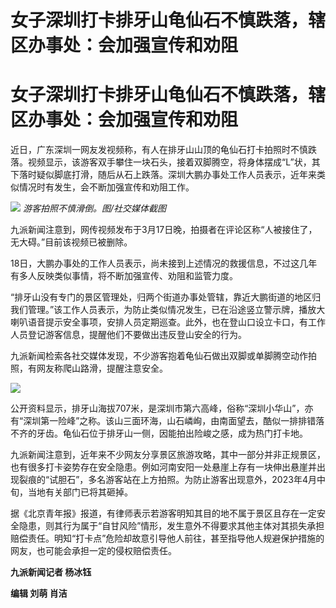 # 女子深圳打卡排牙山龟仙石不慎跌落，辖区办事处：会加强宣传和劝阻

# 女子深圳打卡排牙山龟仙石不慎跌落，辖区办事处：会加强宣传和劝阻

近日，广东深圳一网友发视频称，有人在排牙山山顶的龟仙石打卡拍照时不慎跌落。视频显示，该游客双手攀住一块石头，接着双脚腾空，将身体摆成“L”状，其下落时疑似脚底打滑，随后从石上跌落。深圳大鹏办事处工作人员表示，近年来类似情况时有发生，会不断加强宣传和劝阻工作。

![](https://inews.gtimg.com/om_bt/OmYfN1Vd4xcs3AZH10SQOyrVu1Ec-L3SVCssHU71pyghsAA/1000)
_游客拍照不慎滑倒。图/社交媒体截图_

九派新闻注意到，网传视频发布于3月17日晚，拍摄者在评论区称“人被接住了，无大碍。”目前该视频已被删除。

18日，大鹏办事处的工作人员表示，尚未接到上述情况的救援信息，不过这几年有多人反映类似事情，将不断加强宣传、劝阻和监管力度。

“排牙山没有专门的景区管理处，归两个街道办事处管辖，靠近大鹏街道的地区归我们管理。”该工作人员表示，为防止类似情况发生，已在沿途竖立警示牌，播放大喇叭语音提示安全事项，安排人员定期巡查。此外，也在登山口设立卡口，有工作人员登记游客信息，提醒他们不要做出违反登山安全的行为。

九派新闻检索各社交媒体发现，不少游客抱着龟仙石做出双脚或单脚腾空动作拍照，有网友称爬山路滑，提醒注意安全。

![](https://inews.gtimg.com/om_bt/OSoUZnl9JEICOgQLzxx1fa2gLUYXumKmSotnnh2IT7YNQAA/1000)

公开资料显示，排牙山海拔707米，是深圳市第六高峰，俗称“深圳小华山”，亦有“深圳第一险峰”之称。该山三面环海，山石嶙峋，由南面望去，酷似一排排错落不齐的牙齿。龟仙石位于排牙山一侧，因能拍出险峻之感，成为热门打卡地。

九派新闻注意到，近年来不少网友分享景区旅游攻略，其中一部分并非正规景区，也有很多打卡姿势存在安全隐患。例如河南安阳一处悬崖上存有一块伸出悬崖并出现裂痕的“试胆石”，多名游客站在上方拍照。为防止游客出现意外，2023年4月中旬，当地有关部门已将其砸掉。

据《北京青年报》报道，有律师表示若游客明知其目的地不属于景区且存在一定安全隐患，则其行为属于“自甘风险”情形，发生意外不得要求其他主体对其损失承担赔偿责任。明知“打卡点”危险却故意引导他人前往，甚至指导他人规避保护措施的网友，也可能会承担一定的侵权赔偿责任。

**九派新闻记者 杨冰钰**

**编辑 刘萌 肖洁**

